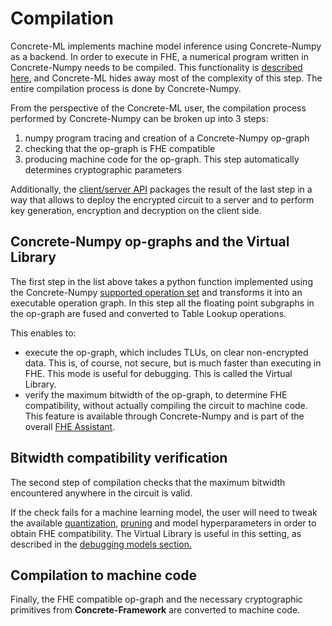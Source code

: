 # Compilation

Concrete-ML implements machine model inference using Concrete-Numpy as a backend. In order to execute in FHE, a numerical program written in Concrete-Numpy needs to be compiled. This functionality is [described here](https://docs.zama.ai/concrete-numpy/introduction/compiling_and_executing), and Concrete-ML hides away most of the complexity of this step. The entire compilation process is done by Concrete-Numpy.

From the perspective of the Concrete-ML user, the compilation process performed by Concrete-Numpy can be broken up into 3 steps:

1. numpy program tracing and creation of a Concrete-Numpy op-graph
1. checking that the op-graph is FHE compatible
1. producing machine code for the op-graph. This step automatically determines cryptographic parameters

Additionally, the [client/server API](client_server.md) packages the result of the last step in a way that allows to deploy the encrypted circuit to a server and to perform key generation, encryption and decryption on the client side.

## **Concrete-Numpy** op-graphs and the Virtual Library

The first step in the list above takes a python function implemented using the Concrete-Numpy [supported operation set](https://docs.zama.ai/concrete-numpy/how-to/numpy_support) and transforms it into an executable operation graph. In this step all the floating point subgraphs in the op-graph are fused and converted to Table Lookup operations.

This enables to:

- execute the op-graph, which includes TLUs, on clear non-encrypted data. This is, of course, not secure, but is much faster than executing in FHE. This mode is useful for debugging. This is called the Virtual Library.
- verify the maximum bitwidth of the op-graph, to determine FHE compatibility, without actually compiling the circuit to machine code. This feature is available through Concrete-Numpy and is part of the overall [FHE Assistant](../deep-learning/fhe_assistant.md).

## Bitwidth compatibility verification

The second step of compilation checks that the maximum bitwidth encountered anywhere in the circuit is valid.

If the check fails for a machine learning model, the user will need to tweak the available [quantization](quantization.md), [pruning](pruning.md) and model hyperparameters in order to obtain FHE compatibility. The Virtual Library is useful in this setting, as described in the [debugging models section.](../deep-learning/fhe_assistant.md)

## Compilation to machine code

Finally, the FHE compatible op-graph and the necessary cryptographic primitives from **Concrete-Framework** are converted to machine code.



